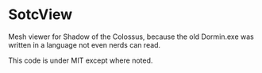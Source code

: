 # SotcView

Mesh viewer for Shadow of the Colossus, because the old Dormin.exe was written in a language not even nerds can read.

This code is under MIT except where noted.